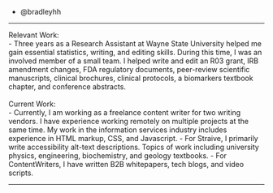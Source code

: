 - @bradleyhh
<hr>
Relevant Work:<br>
- Three years as a Research Assistant at Wayne State University helped me gain essential statistics, writing, and editing skills. During this time, I was an involved member of a small team. I helped write and edit an R03 grant, IRB amendment changes, FDA regulatory documents, peer-review scientific manuscripts, clinical brochures, clinical protocols, a biomarkers textbook chapter, and conference abstracts.<br><br>
Current Work:<br>
- Currently, I am working as a freelance content writer for two writing vendors. I have experience working remotely on multiple projects at the same time. My work in the information services industry includes experience in HTML markup, CSS, and Javascript.
- For Straive, I primarily write accessibility alt-text descriptions. Topics of work including university physics, engineering, biochemistry, and geology textbooks.
- For ContentWriters, I have written B2B whitepapers, tech blogs, and video scripts.<br>
<hr>

<!---
bradleyhh/bradleyhh is a ✨ special ✨ repository because its `README.md` (this file) appears on your GitHub profile.
You can click the Preview link to take a look at your changes.
--->
